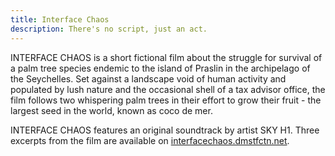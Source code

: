 ```yaml
---
title: Interface Chaos
description: There's no script, just an act.
---
```


INTERFACE CHAOS is a short fictional film about the struggle for survival of a palm tree species endemic to the island of Praslin in the archipelago of the Seychelles. Set against a landscape void of human activity and populated by lush nature and the occasional shell of a tax advisor office, the film follows two whispering palm trees in their effort to grow their fruit - the largest seed in the world, known as coco de mer.

INTERFACE CHAOS features an original soundtrack by artist SKY H1. Three excerpts from the film are available on <a href="https://interfacechaos.dmstfctn.net/" target="_blank">interfacechaos.dmstfctn.net</a>.